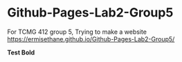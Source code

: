 # Github-Pages-Lab2-Group5
For TCMG 412 group 5, Trying to make a website
https://ermisethane.github.io/Github-Pages-Lab2-Group5/

**Test Bold**

